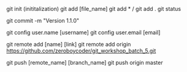 git init (inititalization)
git add [file_name]
git add \* / git add .
git status

git commit -m "Version 1.1.0"

git config user.name [username]
git config user.email [email]

git remote add [name] [link]
git remote add origin https://github.com/zeroboycoder/git_workshop_batch_5.git

git push [remote_name] [branch_name]
git push origin master
